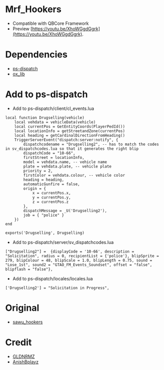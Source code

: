 # Mrf_Hookers
* Compatible with QBCore Framework
* Preview [https://youtu.be/XhoWGgdGgrk](https://youtu.be/XhoWGgdGgrk).

# Dependencies
* [ps-dispatch](https://github.com/Project-Sloth/ps-dispatch)
* [ox_lib](https://github.com/overextended/ox_lib)

# Add to ps-dispatch

* Add to ps-dispatch/client/cl_events.lua

```
local function Drugselling(vehicle)
    local vehdata = vehicleData(vehicle)
    local currentPos = GetEntityCoords(PlayerPedId())
    local locationInfo = getStreetandZone(currentPos)
    local heading = getCardinalDirectionFromHeading()
    TriggerServerEvent("dispatch:server:notify", {
        dispatchcodename = "Drugselling2", -- has to match the codes in sv_dispatchcodes.lua so that it generates the right blip
        dispatchCode = "10-66",
        firstStreet = locationInfo,
        model = vehdata.name, -- vehicle name
        plate = vehdata.plate, -- vehicle plate
        priority = 2,
        firstColor = vehdata.colour, -- vehicle color
        heading = heading,
        automaticGunfire = false,
        origin = {
            x = currentPos.x,
            y = currentPos.y,
            z = currentPos.z
        },
        dispatchMessage = _U('Drugselling2'),
        job = { "police" }
    })
end

exports('Drugselling', Drugselling)
```
* Add to ps-dispatch/server/sv_dispatchcodes.lua

```
["Drugselling2"] =  {displayCode = '10-66', description = "Solicitation", radius = 0, recipientList = {'police'}, blipSprite = 279, blipColour = 48, blipScale = 1.0, blipLength = 0.75, sound = "Lose_1st", sound2 = "GTAO_FM_Events_Soundset", offset = "false", blipflash = "false"},
```
* Add to ps-dispatch/locales/locales.lua

```
['Drugselling2'] = "Solicitation in Progress",
```

# Original
* [sawu_hookers](https://github.com/stianhje/sawu_hookers)

# Credit
* [GLDNRMZ](https://github.com/GLDNRMZ)
* [AnishBplayz](https://github.com/AnishBplayz)
